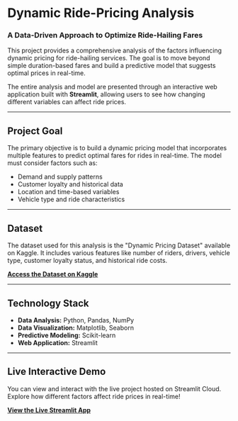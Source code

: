 # Dynamic Ride-Pricing Analysis 

### A Data-Driven Approach to Optimize Ride-Hailing Fares


This project provides a comprehensive analysis of the factors influencing dynamic pricing for ride-hailing services. The goal is to move beyond simple duration-based fares and build a predictive model that suggests optimal prices in real-time.

The entire analysis and model are presented through an interactive web application built with **Streamlit**, allowing users to see how changing different variables can affect ride prices.

---

## Project Goal

The primary objective is to build a dynamic pricing model that incorporates multiple features to predict optimal fares for rides in real-time. The model must consider factors such as:
*   Demand and supply patterns
*   Customer loyalty and historical data
*   Location and time-based variables
*   Vehicle type and ride characteristics

---

##  Dataset

The dataset used for this analysis is the "Dynamic Pricing Dataset" available on Kaggle. It includes various features like number of riders, drivers, vehicle type, customer loyalty status, and historical ride costs.

**[Access the Dataset on Kaggle](https://www.kaggle.com/datasets/arashnic/dynamic-pricing-dataset)**

---

##  Technology Stack

*   **Data Analysis:** Python, Pandas, NumPy
*   **Data Visualization:** Matplotlib, Seaborn
*   **Predictive Modeling:** Scikit-learn
*   **Web Application:** Streamlit

---

##  Live Interactive Demo

You can view and interact with the live project hosted on Streamlit Cloud. Explore how different factors affect ride prices in real-time!

**[View the Live Streamlit App](https://share.streamlit.io/sakshishri86/Dynamic-Ride-Pricing-Analysis/main/app.py)**


